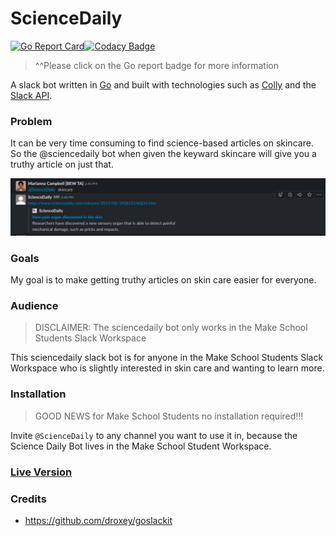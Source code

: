 # ScienceDaily
[![Go Report Card](https://goreportcard.com/badge/github.com/campbellmarianna/make-utility)](https://goreportcard.com/report/github.com/campbellmarianna/make-utility)[![Codacy Badge](https://api.codacy.com/project/badge/Grade/7ed40f9f3ecf46709879d5fbac28fd9b)](https://www.codacy.com/app/campbellmarianna/make-utility?utm_source=github.com&amp;utm_medium=referral&amp;utm_content=campbellmarianna/make-utility&amp;utm_campaign=Badge_Grade)

>^^Please click on the Go report badge for more information

A slack bot written in [Go](https://golang.org/) and built with technologies such as [Colly](http://go-colly.org/) and the [Slack API](https://api.slack.com/).

### Problem
It can be very time consuming to find science-based articles on skincare. So the @sciencedaily bot when given the keyward skincare will give you a truthy article on just that.

![bot example](images/slackbotDark.png)

### Goals
My goal is to make getting truthy articles on skin care easier for everyone.

### Audience 

>DISCLAIMER: The sciencedaily bot only works in the Make School Students Slack Workspace

This sciencedaily slack bot is for anyone in the Make School Students Slack Workspace who is slightly interested in skin care and wanting to learn more.

### Installation
> GOOD NEWS for Make School Students no installation required!!!

Invite `@ScienceDaily` to any channel you want to use it in, because the Science Daily Bot lives in the Make School Student Workspace.

### [Live Version](https://makeschoolstudents.slack.com/apps/ARFPV2G4C-sciencedaily?next_id=0)

### Credits
- https://github.com/droxey/goslackit 
